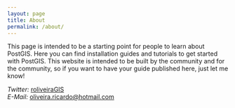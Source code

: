 ```yaml
---
layout: page
title: About
permalink: /about/
---
```


This page is intended to be a starting point for people to learn about PostGIS. 
Here you can find installation guides and tutorials to get started with PostGIS. 
This website is intended to be built by the community and for the community, so if 
you want to have your guide published here, just let me know!

*Twitter:* [roliveiraGIS](https://twitter.com/roliveiraGIS)  
*E-Mail:* oliveira.ricardo@hotmail.com